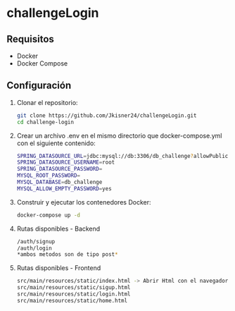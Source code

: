 # challengeLogin

## Requisitos

- Docker
- Docker Compose

## Configuración

1. Clonar el repositorio:

   ```sh
   git clone https://github.com/Jkisner24/challengeLogin.git
   cd challenge-login


2. Crear un archivo .env en el mismo directorio que docker-compose.yml con el siguiente contenido:
   ```sh
   SPRING_DATASOURCE_URL=jdbc:mysql://db:3306/db_challenge?allowPublicKeyRetrieval=true
   SPRING_DATASOURCE_USERNAME=root
   SPRING_DATASOURCE_PASSWORD=
   MYSQL_ROOT_PASSWORD=
   MYSQL_DATABASE=db_challenge
   MYSQL_ALLOW_EMPTY_PASSWORD=yes

3. Construir y ejecutar los contenedores Docker:
   ```sh
   docker-compose up -d
   
4. Rutas disponibles - Backend
   ```sh
   /auth/signup 
   /auth/login
   *ambos metodos son de tipo post*

5. Rutas disponibles - Frontend 
   ```sh
   src/main/resources/static/index.html -> Abrir Html con el navegador y se despliega el html.
   src/main/resources/static/sigup.html
   src/main/resources/static/login.html
   src/main/resources/static/home.html





